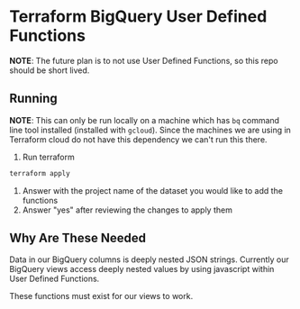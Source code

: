 # Terraform BigQuery User Defined Functions

**NOTE**: The future plan is to not use User Defined Functions, so this repo should be short lived.

## Running
**NOTE**: This can only be run locally on a machine which has `bq` command line tool installed (installed with `gcloud`). Since the machines we are using in Terraform cloud do not have this dependency we can't run this there.

1. Run terraform
  ```bash
  terraform apply
  ```
1. Answer with the project name of the dataset you would like to add the functions
1. Answer "yes" after reviewing the changes to apply them

## Why Are These Needed

Data in our BigQuery columns is deeply nested JSON strings. Currently our BigQuery views access deeply nested values by using javascript within User Defined Functions.

These functions must exist for our views to work.